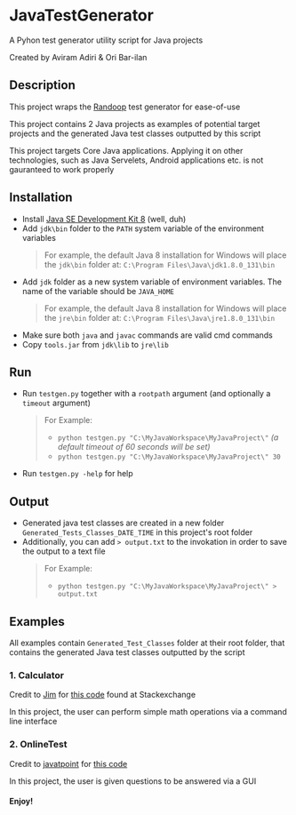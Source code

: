# JavaTestGenerator
A Pyhon test generator utility script for Java projects

Created by Aviram Adiri & Ori Bar-ilan

## Description
This project wraps the [Randoop](https://randoop.github.io/randoop/ "Randoop") test generator for ease-of-use

This project contains 2 Java projects as examples of potential target projects and the generated Java test classes outputted by this script

This project targets Core Java applications. Applying it on other technologies, such as Java Servelets, Android applications etc. is not gauranteed to work properly

## Installation
- Install [Java SE Development Kit 8](http://www.oracle.com/technetwork/java/javase/downloads/jdk8-downloads-2133151.html "JDK") (well, duh)
- Add `jdk\bin` folder to the `PATH` system variable of the environment variables
	> For example, the default Java 8 installation for Windows will place the `jdk\bin` folder at:
	> `C:\Program Files\Java\jdk1.8.0_131\bin`
- Add `jdk` folder as a new system variable of environment variables. The name of the variable should be `JAVA_HOME`
	> For example, the default Java 8 installation for Windows will place the `jre\bin` folder at:
	> `C:\Program Files\Java\jre1.8.0_131\bin`
- Make sure both `java` and `javac` commands are valid cmd commands
- Copy `tools.jar` from `jdk\lib` to `jre\lib`

## Run
- Run `testgen.py` together with a `rootpath` argument (and optionally a `timeout` argument)
	> For Example: 
	>	*	`python testgen.py "C:\MyJavaWorkspace\MyJavaProject\"` *(a default timeout of 60 seconds will be set)*
	>	*	`python testgen.py "C:\MyJavaWorkspace\MyJavaProject\" 30`
- Run `testgen.py -help` for help

## Output
- Generated java test classes are created in a new folder `Generated_Tests_Classes_DATE_TIME` in this project's root folder
- Additionally, you can add `> output.txt` to the invokation in order to save the output to a text file
	> For Example: 
	>	*	`python testgen.py "C:\MyJavaWorkspace\MyJavaProject\" > output.txt`

## Examples
All examples contain `Generated_Test_Classes` folder at their root folder, that contains the generated Java test classes outputted by the script

### 1. Calculator
Credit to [Jim](https://codereview.stackexchange.com/users/29439/jim) for [this code](https://codereview.stackexchange.com/questions/30950/simple-calculator-in-java) found at Stackexchange

In this project, the user can perform simple math operations via a command line interface

### 2. OnlineTest
Credit to [javatpoint](https://www.javatpoint.com) for [this code](https://www.javatpoint.com/online-exam-project-in-java-swing-without-database)

In this project, the user is given questions to be answered via a GUI

#### Enjoy!
